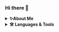 ### Hi there 👋

<details>
  <summary><b>✨About Me</b></summary><br/>

🧠 I'm actually a retired addiction psychiatrist who is retraining in data science.

👶 I still have a lot of working years ahead of me and am open to helping cool people build something great.

🩺 When I built my addiction treatment company, I had found a better way to treat addiciton. The people who 
bought the company, put the system in a drawer. If you want to take the $6B/yr addiction treatment 
industry, I'll show you how. No, I won't treat patients or operate your business, but if you want to 
learn how to take the industry, I'm your guy. But until anyone calls, I'm going to focus on my new field.

🔭 I’m currently working on a variety of projects of personal interest.

🌱 I’m currently learning Introduction to Machine Learning at Udacity.

📫 How to reach me: howard@tocdr.com
</details>
<details>
    <summary><b>🛠️ Languages & Tools</b></summary><br/>
<img height=50 src="https://cdn.jsdelivr.net/gh/devicons/devicon/icons/python/python-original.svg"/><img height=50 src="https://www.vectorlogo.zone/logos/github/github-ar21.svg"/><img height=50
src="https://cdn.jsdelivr.net/gh/devicons/devicon/icons/ubuntu/ubuntu-plain-wordmark.svg" /><img height=50 src="https://cdn.jsdelivr.net/gh/devicons/devicon/icons/twitter/twitter-original.svg" /><img height=50
src="https://cdn.jsdelivr.net/gh/devicons/devicon/icons/ssh/ssh-original-wordmark.svg" /><img height=50 src="https://cdn.jsdelivr.net/gh/devicons/devicon/icons/pandas/pandas-original-wordmark.svg" /><img height=50 src="https://cdn.jsdelivr.net/gh/devicons/devicon/icons/numpy/numpy-original-wordmark.svg" /><img height=50 src="https://cdn.jsdelivr.net/gh/devicons/devicon/icons/jupyter/jupyter-original-wordmark.svg" /><img height=50 src="https://cdn.jsdelivr.net/gh/devicons/devicon/icons/atom/atom-original.svg" /><img height=50 src="https://cdn.jsdelivr.net/gh/devicons/devicon/icons/apple/apple-original.svg" />
</details>
<!-- src="https://www.vectorlogo.zone/logos/github/github-ar21.svg" 
https://cdn.jsdelivr.net/gh/devicons/devicon/icons/github/github-original.svg
-->

<!--
**hwetsman/hwetsman** is a ✨ _special_ ✨ repository because its `README.md` (this file) appears on your GitHub profile.

Here are some ideas to get you started:
- 👯 I’m looking to collaborate on automated individualized addiction treatment
- 🤔 I’m looking for help with fixing the healthcare system
- 💬 Ask me about bitcoin
- 📫 How to reach me: howard@tocdr.com
- 😄 Pronouns: he/him/his
- ⚡ Fun fact: I'm actually an addiction psychiatrist
-->

